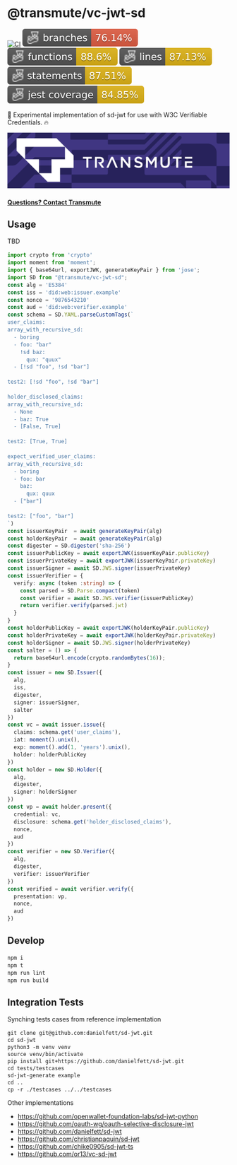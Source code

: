# @transmute/vc-jwt-sd

[![CI](https://github.com/transmute-industries/vc-jwt-sd/actions/workflows/ci.yml/badge.svg)](https://github.com/transmute-industries/vc-jwt-sd/actions/workflows/ci.yml)
![Branches](./badges/coverage-branches.svg)
![Functions](./badges/coverage-functions.svg)
![Lines](./badges/coverage-lines.svg)
![Statements](./badges/coverage-statements.svg)
![Jest coverage](./badges/coverage-jest%20coverage.svg)

<!-- [![NPM](https://nodei.co/npm/@transmute/vc-jwt-sd.png?mini=true)](https://npmjs.org/package/@transmute/vc-jwt-sd) -->

🚧 Experimental implementation of sd-jwt for use with W3C Verifiable Credentials. 🔥

<img src="./transmute-banner.png" />

#### [Questions? Contact Transmute](https://transmute.typeform.com/to/RshfIw?typeform-source=vc-jwt-sd)

## Usage

TBD

```ts
import crypto from 'crypto'
import moment from 'moment';
import { base64url, exportJWK, generateKeyPair } from 'jose';
import SD from "@transmute/vc-jwt-sd";
const alg = 'ES384'
const iss = 'did:web:issuer.example'
const nonce = '9876543210'
const aud = 'did:web:verifier.example'
const schema = SD.YAML.parseCustomTags(`
user_claims:
array_with_recursive_sd:
  - boring
  - foo: "bar"
    !sd baz:
      qux: "quux"
  - [!sd "foo", !sd "bar"]

test2: [!sd "foo", !sd "bar"]

holder_disclosed_claims:
array_with_recursive_sd:
  - None
  - baz: True
  - [False, True]

test2: [True, True]

expect_verified_user_claims:
array_with_recursive_sd:
  - boring
  - foo: bar
    baz:
      qux: quux
  - ["bar"]

test2: ["foo", "bar"]
`)
const issuerKeyPair  = await generateKeyPair(alg)
const holderKeyPair  = await generateKeyPair(alg)
const digester = SD.digester('sha-256')
const issuerPublicKey = await exportJWK(issuerKeyPair.publicKey)
const issuerPrivateKey = await exportJWK(issuerKeyPair.privateKey)
const issuerSigner = await SD.JWS.signer(issuerPrivateKey)
const issuerVerifier = {
  verify: async (token :string) => {
    const parsed = SD.Parse.compact(token)
    const verifier = await SD.JWS.verifier(issuerPublicKey)
    return verifier.verify(parsed.jwt)
  }
}
const holderPublicKey = await exportJWK(holderKeyPair.publicKey)
const holderPrivateKey = await exportJWK(holderKeyPair.privateKey)
const holderSigner = await SD.JWS.signer(holderPrivateKey)
const salter = () => {
  return base64url.encode(crypto.randomBytes(16));
}
const issuer = new SD.Issuer({
  alg,
  iss,
  digester,
  signer: issuerSigner,
  salter
})
const vc = await issuer.issue({
  claims: schema.get('user_claims'),
  iat: moment().unix(),
  exp: moment().add(1, 'years').unix(),
  holder: holderPublicKey
})
const holder = new SD.Holder({
  alg,
  digester,
  signer: holderSigner
})
const vp = await holder.present({
  credential: vc,
  disclosure: schema.get('holder_disclosed_claims'),
  nonce,
  aud
})
const verifier = new SD.Verifier({
  alg,
  digester,
  verifier: issuerVerifier
})
const verified = await verifier.verify({
  presentation: vp,
  nonce,
  aud
})
```

## Develop

```bash
npm i
npm t
npm run lint
npm run build
```

## Integration Tests

Synching tests cases from reference implementation

```
git clone git@github.com:danielfett/sd-jwt.git
cd sd-jwt
python3 -m venv venv
source venv/bin/activate
pip install git+https://github.com/danielfett/sd-jwt.git
cd tests/testcases
sd-jwt-generate example
cd ..
cp -r ./testcases ../../testcases
```

Other implementations

- https://github.com/openwallet-foundation-labs/sd-jwt-python
- https://github.com/oauth-wg/oauth-selective-disclosure-jwt
- https://github.com/danielfett/sd-jwt
- https://github.com/christianpaquin/sd-jwt
- https://github.com/chike0905/sd-jwt-ts
- https://github.com/or13/vc-sd-jwt